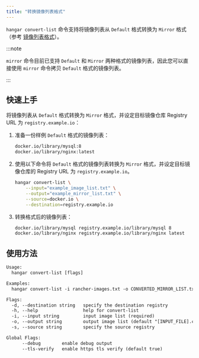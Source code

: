 ```yaml
---
title: "转换镜像列表格式"
---
```


`hangar convert-list` 命令支持将镜像列表从 `Default` 格式转换为 `Mirror` 格式（参考 [镜像列表格式](/docs/v1.7/mirror/image-list-format)）。

:::note

`mirror` 命令目前已支持 `Default` 和 `Mirror` 两种格式的镜像列表，因此您可以直接使用 `mirror` 命令拷贝 `Default` 格式的镜像列表。

:::

## 快速上手

将镜像列表从 `Default` 格式转换为 `Mirror` 格式，并设定目标镜像仓库 Registry URL 为 `registry.example.io`：

1. 准备一份样例 `Default` 格式的镜像列表：
    ```txt title="example_image_list.txt"
    docker.io/library/mysql:8
    docker.io/library/nginx:latest
    ```

1. 使用以下命令将 `Default` 格式的镜像列表转换为 `Mirror` 格式，并设定目标镜像仓库的 Registry URL 为 `registry.example.io`。

    ```sh
    hangar convert-list \
        --input="example_image_list.txt" \
        --output="example_mirror_list.txt" \
        --source=docker.io \
        --destination=registry.example.io
    ```

1. 转换格式后的镜像列表：

    ```txt title="example_mirror_list.txt"
    docker.io/library/mysql registry.example.io/library/mysql 8
    docker.io/library/nginx registry.example.io/library/nginx latest
    ```

## 使用方法

```txt
Usage:
  hangar convert-list [flags]

Examples:
  hangar convert-list -i rancher-images.txt -o CONVERTED_MIRROR_LIST.txt

Flags:
  -d, --destination string   specify the destination registry
  -h, --help                 help for convert-list
  -i, --input string         input image list (required)
  -o, --output string        output image list (default "[INPUT_FILE].converted")
  -s, --source string        specify the source registry

Global Flags:
      --debug        enable debug output
      --tls-verify   enable https tls verify (default true)
```
